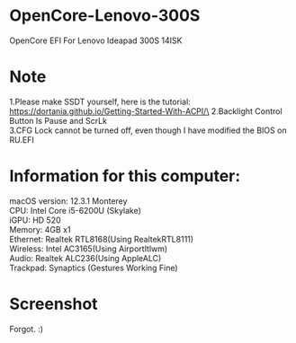 # OpenCore-Lenovo-300S
OpenCore EFI For Lenovo Ideapad 300S 14ISK
# Note
1.Please make SSDT yourself, here is the tutorial:\
https://dortania.github.io/Getting-Started-With-ACPI/\
2.Backlight Control Button Is Pause and ScrLk\
3.CFG Lock cannot be turned off, even though I have modified the BIOS on RU.EFI
# Information for this computer:
macOS version: 12.3.1 Monterey\
CPU: Intel Core i5-6200U (Skylake)\
iGPU: HD 520\
Memory: 4GB x1\
Ethernet: Realtek RTL8168(Using RealtekRTL8111)\
Wireless: Intel AC3165(Using AirportItlwm)\
Audio: Realtek ALC236(Using AppleALC)\
Trackpad: Synaptics (Gestures Working Fine)
# Screenshot
Forgot. :)
